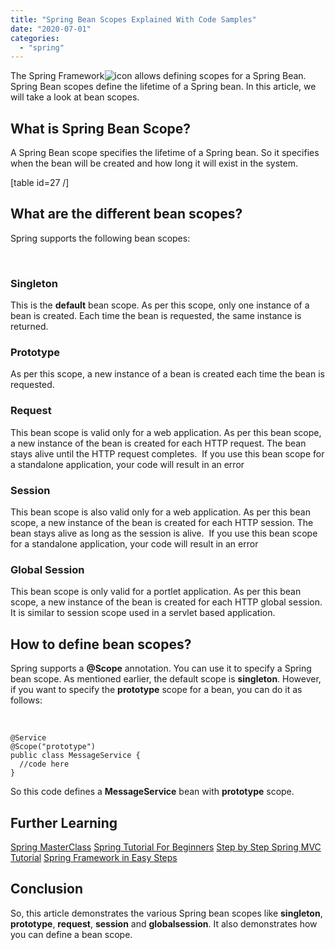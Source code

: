 ```yaml
---
title: "Spring Bean Scopes Explained With Code Samples"
date: "2020-07-01"
categories: 
  - "spring"
---
```


The Spring Framework![icon](https://ad.linksynergy.com/fs-bin/show?id=MnzIZAZNE5Y&bids=507388.1&type=10) allows defining scopes for a Spring Bean. Spring Bean scopes define the lifetime of a Spring bean. In this article, we will take a look at bean scopes.

## What is Spring Bean Scope?

A Spring Bean scope specifies the lifetime of a Spring bean. So it specifies when the bean will be created and how long it will exist in the system.

\[table id=27 /\]

## What are the different bean scopes?

Spring supports the following bean scopes:

 

### Singleton

This is the **default** bean scope. As per this scope, only one instance of a bean is created. Each time the bean is requested, the same instance is returned.

### Prototype

As per this scope, a new instance of a bean is created each time the bean is requested.

### Request

This bean scope is valid only for a web application. As per this bean scope, a new instance of the bean is created for each HTTP request. The bean stays alive until the HTTP request completes.  If you use this bean scope for a standalone application, your code will result in an error

### Session

This bean scope is also valid only for a web application. As per this bean scope, a new instance of the bean is created for each HTTP session. The bean stays alive as long as the session is alive.  If you use this bean scope for a standalone application, your code will result in an error

### Global Session

This bean scope is only valid for a portlet application. As per this bean scope, a new instance of the bean is created for each HTTP global session. It is similar to session scope used in a servlet based application.

## How to define bean scopes?

Spring supports a **@Scope** annotation. You can use it to specify a Spring bean scope. As mentioned earlier, the default scope is **singleton**. However, if you want to specify the **prototype** scope for a bean, you can do it as follows:

 

```
@Service
@Scope("prototype")
public class MessageService {
  //code here
}
```

So this code defines a **MessageService** bean with **prototype** scope.

## Further Learning

[Spring MasterClass](https://click.linksynergy.com/deeplink?id=MnzIZAZNE5Y&mid=39197&murl=https%3A%2F%2Fwww.udemy.com%2Fcourse%2Fjava-spring-framework-masterclass%2F) [Spring Tutorial For Beginners](https://click.linksynergy.com/deeplink?id=MnzIZAZNE5Y&mid=39197&murl=https%3A%2F%2Fwww.udemy.com%2Fcourse%2Fspring-tutorial-for-beginners%2F) [Step by Step Spring MVC Tutorial](https://click.linksynergy.com/deeplink?id=MnzIZAZNE5Y&mid=39197&murl=https%3A%2F%2Fwww.udemy.com%2Fcourse%2Fspring-mvc-tutorial-for-beginners-step-by-step%2F) [Spring Framework in Easy Steps](https://click.linksynergy.com/deeplink?id=MnzIZAZNE5Y&mid=39197&murl=https%3A%2F%2Fwww.udemy.com%2Fcourse%2Fspringframeworkineasysteps%2F)

## Conclusion

So, this article demonstrates the various Spring bean scopes like **singleton**, **prototype**, **request**, **session** and **globalsession**. It also demonstrates how you can define a bean scope.
